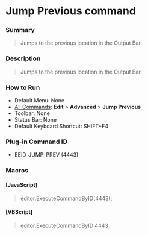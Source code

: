 # Jump Previous command

### Summary

> Jumps to the previous location in the Output Bar.

### Description

> Jumps to the previous location in the Output Bar.

### How to Run

- Default Menu: None
- [All Commands](../tools/all_commands): **Edit** \> **Advanced**
\> **Jump Previous**
- Toolbar: None
- Status Bar: None
- Default Keyboard Shortcut: SHIFT+F4

### Plug-in Command ID

- EEID\_JUMP\_PREV (4443)

### Macros

#### \[JavaScript\]

> editor.ExecuteCommandByID(4443);

#### \[VBScript\]

> editor.ExecuteCommandByID 4443
